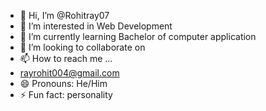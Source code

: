 - 👋 Hi, I’m @Rohitray07
- 👀 I’m interested in Web Development
- 🌱 I’m currently learning  Bachelor of computer application
- 💞️ I’m looking to collaborate on  
- 📫 How to reach me ...
-  rayrohit004@gmail.com
- 😄 Pronouns: He/Him
- ⚡ Fun fact: personality

<!---
Rohitray8584/Rohitray8584 is a ✨ special ✨ repository because its `README.md` (this file) appears on your GitHub profile.
You can click the Preview link to take a look at your changes.
--->
